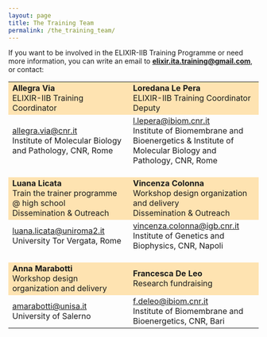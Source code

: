 ```yaml
---
layout: page
title: The Training Team
permalink: /the_training_team/
---
```


If you want to be involved in the ELIXIR-IIB Training Programme or need more information, you can write an email to **<elixir.ita.training@gmail.com>**, or contact:

<table border="0" width="740">
 <tr style="background-color:rgba(255,165,0,0.3)">
   <td width="300">
   		<b>Allegra Via</b><br>
		ELIXIR-IIB Training Coordinator
	</td>
	<td width="300" >  
   		<b>Loredana Le Pera</b><br>
		ELIXIR-IIB Training Coordinator Deputy
	</td>
</tr>
<tr>
	<td width="300">
		<a href="mailto:allegra.via@cnr.it">allegra.via@cnr.it</a><br>
		Institute of Molecular Biology and Pathology, CNR, Rome<br>
   </td>
   <td width="300">
		<a href="mailto:l.lepera@ibiom.cnr.it">l.lepera@ibiom.cnr.it</a><br>
		Institute of Biomembrane and Bioenergetics & Institute of Molecular Biology and Pathology, 		CNR, Rome
   </td>
</tr>
<tr height="20"></tr>
<tr style="background-color:rgba(255,165,0,0.3)">
   <td width="300">
   		<b>Luana Licata</b><br>
   		Train the trainer programme @ high school<br>
   		Dissemination & Outreach
   </td>
   <td width="300">
   		<b>Vincenza Colonna</b><br>
   		Workshop design organization and delivery<br>
		Dissemination & Outreach
   </td>
</tr>
<tr>
   	<td width="300">
		<a href="mailto:luana.licata@uniroma2.it">luana.licata@uniroma2.it</a><br>
		University Tor Vergata, Rome
	</td>
   <td width="300">	
		<a href="mailto:vincenza.colonna@igb.cnr.it">vincenza.colonna@igb.cnr.it</a><br>
		Institute of Genetics and Biophysics, CNR, Napoli
   </td>
 </tr>
 <tr height="20"></tr>
 <tr style="background-color:rgba(255,165,0,0.3)">
   	<td width="300">
   		<b>Anna Marabotti</b><br>
   		Workshop design organization and delivery
   </td>
   <td width="300">
   		<b>Francesca De Leo</b><br>
		Research fundraising
	</td>
</tr>
<tr>
	<td width="300">
		<a href="mailto:amarabotti@unisa.it">amarabotti@unisa.it</a><br>
		University of Salerno
   </td>
   <td width="300">
		<a href="mailto:f.deleo@ibiom.cnr.it">f.deleo@ibiom.cnr.it</a><br>
		Institute of Biomembrane and Bioenergetics, CNR, Bari
	</td>	
</tr>
    </table>